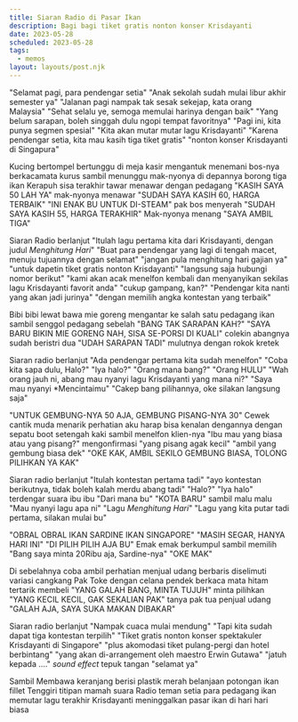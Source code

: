 ```yaml
---
title: Siaran Radio di Pasar Ikan
description: Bagi bagi tiket gratis nonton konser Krisdayanti
date: 2023-05-28
scheduled: 2023-05-28
tags:
  - memos
layout: layouts/post.njk
---
```


"Selamat pagi, para pendengar setia"
"Anak sekolah sudah mulai libur akhir semester ya"
"Jalanan pagi nampak tak sesak sekejap, kata orang Malaysia"
"Sehat selalu ye, semoga memulai harinya dengan baik"
"Yang belum sarapan, boleh singgah dulu ngopi tempat favoritnya"
"Pagi ini, kita punya segmen spesial"
"Kita akan mutar mutar lagu Krisdayanti"
"Karena pendengar setia, kita mau kasih tiga tiket gratis"
"nonton konser Krisdayanti di Singapura"

Kucing bertompel bertunggu di meja kasir
mengantuk menemani bos-nya berkacamata kurus
sambil menunggu mak-nyonya di depannya
borong tiga ikan Kerapuh sisa terakhir
tawar menawar dengan pedagang
"KASIH SAYA 50 LAH YA"
mak-nyonya menawar
"SUDAH SAYA KASIH 60, HARGA TERBAIK"
"INI ENAK BU UNTUK DI-STEAM"
pak bos menyerah
"SUDAH SAYA KASIH 55, HARGA TERAKHIR"
Mak-nyonya menang
"SAYA AMBIL TIGA"

Siaran Radio berlanjut
"Itulah lagu pertama kita dari Krisdayanti, dengan judul *Menghitung Hari*"
"Buat para pendengar yang lagi di tengah macet, menuju tujuannya dengan selamat"
"jangan pula menghitung hari gajian ya"
"untuk dapetin tiket gratis nonton Krisdayanti"
"langsung saja hubungi nomor berikut"
"kami akan acak menelfon kembali dan menyanyikan sekilas lagu Krisdayanti favorit anda"
"cukup gampang, kan?"
"Pendengar kita nanti yang akan jadi jurinya"
"dengan memilih angka kontestan yang terbaik"

Bibi bibi lewat bawa mie goreng
mengantar ke salah satu pedagang ikan
sambil senggol pedagang sebelah
"BANG TAK SARAPAN KAH?"
"SAYA BARU BIKIN MIE GORENG NAH, SISA SE-PORSI DI KUALI"
colekin abangnya sudah beristri dua
"UDAH SARAPAN TADI" mulutnya dengan rokok kretek

Siaran radio berlanjut
"Ada pendengar pertama kita sudah menelfon"
"Coba kita sapa dulu, Halo?"
"Iya halo?"
"Orang mana bang?"
"Orang HULU"
"Wah orang jauh ni, abang mau nyanyi lagu Krisdayanti yang mana ni?"
"Saya mau nyanyi *Mencintaimu"
"Cakep bang pilihannya, oke silakan langsung saja"

"UNTUK GEMBUNG-NYA 50 AJA, GEMBUNG PISANG-NYA 30"
Cewek cantik muda menarik perhatian
aku harap bisa kenalan dengannya
dengan sepatu boot setengah kaki
sambil menelfon klien-nya
"Ibu mau yang biasa atau yang pisang?" mengonfirmasi
"yang pisang agak kecil"
"ambil yang gembung biasa dek"
"OKE KAK, AMBIL SEKILO GEMBUNG BIASA, TOLONG PILIHKAN YA KAK"

Siaran radio berlanjut
"Itulah kontestan pertama tadi"
"ayo kontestan berikutnya, tidak boleh kalah merdu abang tadi"
"Halo?"
"Iya halo" terdengar suara ibu ibu
"Dari mana bu"
"KOTA BARU" sambil malu malu
"Mau nyanyi lagu apa ni"
"Lagu *Menghitung Hari*"
"Lagu yang kita putar tadi pertama, silakan mulai bu"

"OBRAL OBRAL IKAN SARDINE IKAN SINGAPORE"
"MASIH SEGAR, HANYA HARI INI"
"DI PILIH PILIH AJA BU"
Emak emak berkumpul sambil memilih
"Bang saya minta 20Ribu aja, Sardine-nya"
"OKE MAK"

Di sebelahnya coba ambil perhatian
menjual udang
berbaris diselimuti variasi cangkang
Pak Toke dengan celana pendek berkaca mata hitam
tertarik membeli
"YANG GALAH BANG, MINTA TUJUH" minta pilihkan
"YANG KECIL KECIL, GAK SEKALIAN PAK" tanya pak tua penjual udang
"GALAH AJA, SAYA SUKA MAKAN DIBAKAR"

Siaran radio berlanjut
"Nampak cuaca mulai mendung"
"Tapi kita sudah dapat tiga kontestan terpilih"
"Tiket gratis nonton konser spektakuler Krisdayanti di Singapore"
"plus akomodasi tiket pulang-pergi dan hotel berbintang"
"yang akan di-arrangement oleh maestro Erwin Gutawa"
"jatuh kepada ...." *sound effect* tepuk tangan
"selamat ya"

Sambil Membawa keranjang berisi plastik merah
belanjaan potongan ikan fillet Tenggiri titipan mamah
suara Radio teman setia para pedagang ikan
memutar lagu terakhir Krisdayanti
meninggalkan pasar ikan
di hari hari biasa
